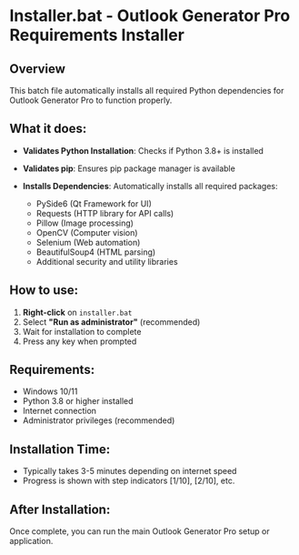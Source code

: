 # Installer.bat - Outlook Generator Pro Requirements Installer

## Overview

This batch file automatically installs all required Python dependencies for Outlook Generator Pro to function properly.

## What it does:

- __Validates Python Installation__: Checks if Python 3.8+ is installed

- __Validates pip__: Ensures pip package manager is available

- __Installs Dependencies__: Automatically installs all required packages:

  - PySide6 (Qt Framework for UI)
  - Requests (HTTP library for API calls)
  - Pillow (Image processing)
  - OpenCV (Computer vision)
  - Selenium (Web automation)
  - BeautifulSoup4 (HTML parsing)
  - Additional security and utility libraries

## How to use:

1. __Right-click__ on `installer.bat`
2. Select __"Run as administrator"__ (recommended)
3. Wait for installation to complete
4. Press any key when prompted

## Requirements:

- Windows 10/11
- Python 3.8 or higher installed
- Internet connection
- Administrator privileges (recommended)

## Installation Time:

- Typically takes 3-5 minutes depending on internet speed
- Progress is shown with step indicators [1/10], [2/10], etc.

## After Installation:

Once complete, you can run the main Outlook Generator Pro setup or application.
